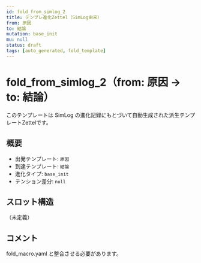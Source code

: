```yaml
---
id: fold_from_simlog_2
title: テンプレ進化Zettel（SimLog由来）
from: 原因
to: 結論
mutation: base_init
mu: null
status: draft
tags: [auto_generated, fold_template]
---
```


# fold_from_simlog_2（from: 原因 → to: 結論）

このテンプレートは SimLog の進化記録にもとづいて自動生成された派生テンプレートZettelです。

## 概要

- 出発テンプレート: `原因`
- 到達テンプレート: `結論`
- 進化タイプ: `base_init`
- テンション差分: `null`

## スロット構造

（未定義）

## コメント

fold_macro.yaml と整合させる必要があります。
